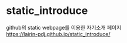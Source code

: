 # static_introduce

github의 static webpage를 이용한 자기소개 페이지  
https://lairin-pdj.github.io/static_introduce/
